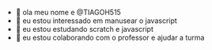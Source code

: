 - 👋 ola meu nome e @TIAGOH515
- 👀 eu estou interessado em manusear o javascript
- 🌱 eu estou estudando scratch e javascript
- 💞️  eu estou colaborando com o professor e ajudar a turma
<!---
TIAGOH515/TIAGOH515 is a ✨ special ✨ repository because its `README.md` (this file) appears on your GitHub profile.
You can click the Preview link to take a look at your changes.
--->
